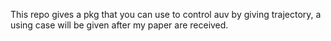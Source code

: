 This repo gives a pkg that you can use to control auv by giving trajectory, a using case will be given after my paper are received.
